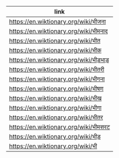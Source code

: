 |link|
|----|
|https://en.wiktionary.org/wiki/भीजना|
|https://en.wiktionary.org/wiki/भीमनाद|
|https://en.wiktionary.org/wiki/भीत|
|https://en.wiktionary.org/wiki/भीक|
|https://en.wiktionary.org/wiki/भीड़भाड़|
|https://en.wiktionary.org/wiki/भीतरी|
|https://en.wiktionary.org/wiki/भीगना|
|https://en.wiktionary.org/wiki/भीषण|
|https://en.wiktionary.org/wiki/भीख|
|https://en.wiktionary.org/wiki/भीगा|
|https://en.wiktionary.org/wiki/भीतर|
|https://en.wiktionary.org/wiki/भीमसरट|
|https://en.wiktionary.org/wiki/भीड़|
|https://en.wiktionary.org/wiki/भी|

